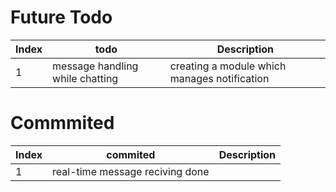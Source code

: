 # Future Todo
|Index |todo     |  Description   |
|------|---------|----------------|
| 1 | message handling while chatting | creating a module which manages notification |

# Commmited
|Index |commited     |  Description   |
|------|---------|----------------|
| 1 | real-time message reciving done | |
